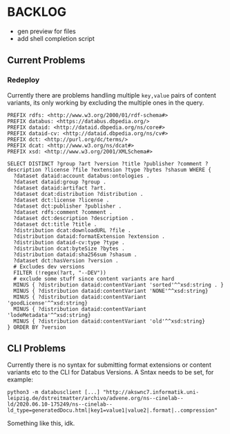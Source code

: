 # BACKLOG

* gen preview for files
* add shell completion script


## Current Problems

### Redeploy

Currently there are problems handling multiple `key,value` pairs of content variants, its only working by excluding the multiple ones in the query.

```
PREFIX rdfs: <http://www.w3.org/2000/01/rdf-schema#>
PREFIX databus: <https://databus.dbpedia.org/>
PREFIX dataid: <http://dataid.dbpedia.org/ns/core#>
PREFIX dataid-cv: <http://dataid.dbpedia.org/ns/cv#>
PREFIX dct: <http://purl.org/dc/terms/>
PREFIX dcat: <http://www.w3.org/ns/dcat#>
PREFIX xsd: <http://www.w3.org/2001/XMLSchema#>

SELECT DISTINCT ?group ?art ?version ?title ?publisher ?comment ?description ?license ?file ?extension ?type ?bytes ?shasum WHERE { 
  ?dataset dataid:account databus:ontologies .
  ?dataset dataid:group ?group .
  ?dataset dataid:artifact ?art.
  ?dataset dcat:distribution ?distribution .
  ?dataset dct:license ?license .
  ?dataset dct:publisher ?publisher .
  ?dataset rdfs:comment ?comment .
  ?dataset dct:description ?description .
  ?dataset dct:title ?title .
  ?distribution dcat:downloadURL ?file .
  ?distribution dataid:formatExtension ?extension .
  ?distribution dataid-cv:type ?type .
  ?distribution dcat:byteSize ?bytes .
  ?distribution dataid:sha256sum ?shasum .
  ?dataset dct:hasVersion ?version .
  # Excludes dev versions
  FILTER (!regex(?art, "--DEV"))
  # exclude some stuff since content variants are hard
  MINUS { ?distribution dataid:contentVariant 'sorted'^^xsd:string . }
  MINUS { ?distribution dataid:contentVariant 'NONE'^^xsd:string}
  MINUS { ?distribution dataid:contentVariant 'goodLicense'^^xsd:string}
  MINUS { ?distribution dataid:contentVariant 'lodeMetadata'^^xsd:string}
  MINUS { ?distribution dataid:contentVariant 'old'^^xsd:string}
} ORDER BY ?version
```

## CLI Problems

Currently there is no syntax for submitting format extensions or content variants etc to the CLI for Databus Versions. A Sntax needs to be set, for example:
```
python3 -m databusclient [...] "http://akswnc7.informatik.uni-leipzig.de/dstreitmatter/archivo/advene.org/ns--cinelab--ld/2020.06.10-175249/ns--cinelab--ld_type=generatedDocu.html|key1=value1|value2|.format|..compression"
```
Something like this, idk.